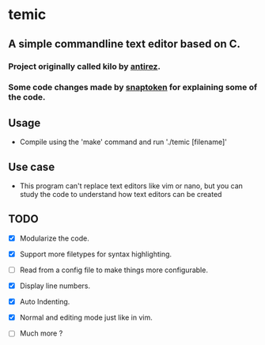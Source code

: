 # temic

## A simple commandline text editor based on C.

### Project originally called kilo by [antirez](https://github.com/antirez).
### Some code changes made by [snaptoken](https://github.com/paileyq) for explaining some of the code.

## Usage

- Compile using the 'make' command and run './temic [filename]'

## Use case
- This program can't replace text editors like vim or nano, but you can study the code to understand how text editors can be created

## TODO

- [x] Modularize the code.
- [x] Support more filetypes for syntax highlighting.
- [ ] Read from a config file to make things more configurable.
- [x] Display line numbers.
- [x] Auto Indenting.
- [x] Normal and editing mode just like in vim.
- [ ] Much more ?

